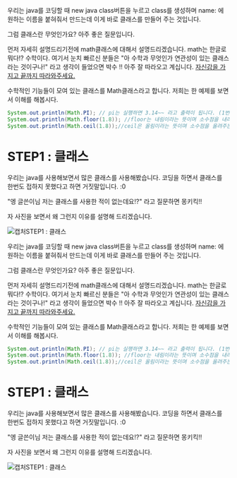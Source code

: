 

우리는 java를 코딩할 때 new java class버튼을 누르고 class를 생성하며 name: 에 원하는 이름을 붙혀줘서 만드는데 이게 바로 클래스를 만들어 주는 것입니다. 

그럼 클래스란 무엇인가요? 아주 좋은 질문입니다.

먼저 자세히 설명드리기전에 math클래스에 대해서 설명드리겠습니다. math는 한글로 뭐다!? 수학이다. 여기서 눈치 빠르신 분들은 "아 수학과 무엇인가 연관성이  있는 클래스라는 것이구나!" 라고 생각이 들었으면 박수 !! 아주 잘 따라오고 계십니다. <u>자신감을 가지고 끝까지 따라와주세요.</u> 

수학적인 기능들이 모여 있는 클래스를 Math클래스라고 합니다. 저희는 한 예제를 보면서 이해를 해봅시다.

```java
System.out.println(Math.PI); // pi는 실행하면 3.14~~ 라고 출력이 됩니다. (1번)
System.out.println(Math.floor(1.8)); //floor는 내림이라는 뜻이며 소수점을 내려주는 기능을 가지고 있습니다. 실행을 시켜보면 1.0으로 출력이 됩니다. (2번)
System.out.println(Math.ceil(1.8));//ceil은 올림이라는 뜻이며 소수점을 올려주는 기능을 가지고 있습니다. 실행을 시켜보면 2.0으로 출력이 됩니다. (3번)


```

# STEP1 : 클래스

우리는 java를 사용해보면서 많은 클래스를 사용해봤습니다. 코딩을 하면서 클래스를 한번도 접하지 못했다고 하면 거짓말입니다. :0

"엥 글쓴이님 저는 클래스를 사용한 적이 없는데요!?" 라고 질문하면 몽키킥!!

자 사진을 보면서 왜 그런지 이유를 설명해 드리겠습니다.

![캡처](https://user-images.githubusercontent.com/74045426/101275352-50a71680-37e8-11eb-8b77-c00da8aa6f7c.JPG)STEP1 : 클래스

우리는 java를 코딩할 때 new java class버튼을 누르고 class를 생성하며 name: 에 원하는 이름을 붙혀줘서 만드는데 이게 바로 클래스를 만들어 주는 것입니다. 

그럼 클래스란 무엇인가요? 아주 좋은 질문입니다.

먼저 자세히 설명드리기전에 math클래스에 대해서 설명드리겠습니다. math는 한글로 뭐다!? 수학이다. 여기서 눈치 빠르신 분들은 "아 수학과 무엇인가 연관성이  있는 클래스라는 것이구나!" 라고 생각이 들었으면 박수 !! 아주 잘 따라오고 계십니다. <u>자신감을 가지고 끝까지 따라와주세요.</u> 

수학적인 기능들이 모여 있는 클래스를 Math클래스라고 합니다. 저희는 한 예제를 보면서 이해를 해봅시다.

```java
System.out.println(Math.PI); // pi는 실행하면 3.14~~ 라고 출력이 됩니다. (1번)
System.out.println(Math.floor(1.8)); //floor는 내림이라는 뜻이며 소수점을 내려주는 기능을 가지고 있습니다. 실행을 시켜보면 1.0으로 출력이 됩니다. (2번)
System.out.println(Math.ceil(1.8));//ceil은 올림이라는 뜻이며 소수점을 올려주는 기능을 가지고 있습니다. 실행을 시켜보면 2.0으로 출력이 됩니다. (3번)


```

# STEP1 : 클래스

우리는 java를 사용해보면서 많은 클래스를 사용해봤습니다. 코딩을 하면서 클래스를 한번도 접하지 못했다고 하면 거짓말입니다. :0

"엥 글쓴이님 저는 클래스를 사용한 적이 없는데요!?" 라고 질문하면 몽키킥!!

자 사진을 보면서 왜 그런지 이유를 설명해 드리겠습니다.

![캡처](https://user-images.githubusercontent.com/74045426/101275352-50a71680-37e8-11eb-8b77-c00da8aa6f7c.JPG)STEP1 : 클래스